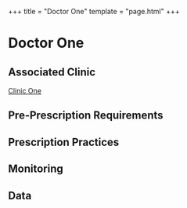 +++
title = "Doctor One"
template = "page.html"
+++

# Doctor One
## Associated Clinic
[Clinic One](@/blog/clinics/clinics-template.md)
## Pre-Prescription Requirements
## Prescription Practices
## Monitoring
## Data
